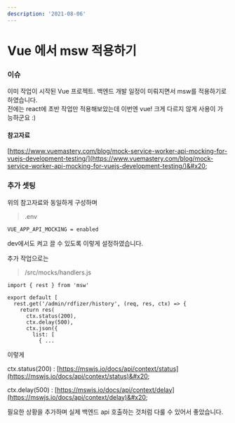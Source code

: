 ```yaml
---
description: '2021-08-06'
---
```


# Vue 에서 msw 적용하기

### 이슈&#x20;

이미 작업이 시작된 Vue 프로젝트. 백엔드 개발 일정이 미뤄지면서 msw를 적용하기로 하였습니다. \
전에는 react에 초반 작업만 적용해보았는데 이번엔 vue! 크게 다르지 않게 사용이 가능하군요 :)

#### 참고자료&#x20;

[https://www.vuemastery.com/blog/mock-service-worker-api-mocking-for-vuejs-development-testing/](https://www.vuemastery.com/blog/mock-service-worker-api-mocking-for-vuejs-development-testing/)&#x20;



### 추가 셋팅&#x20;

위의 참고자료와 동일하게 구성하며&#x20;

> .env

```
VUE_APP_API_MOCKING = enabled
```

dev에서도 켜고 끌 수 있도록 이렇게 설정하였습니다.&#x20;



추가 작업으로는&#x20;

> /src/mocks/handlers.js&#x20;

```
import { rest } from 'msw'

export default [
  rest.get('/admin/rdfizer/history', (req, res, ctx) => {
    return res(
      ctx.status(200),
      ctx.delay(500),
      ctx.json({
        list: [
          { ...
```

이렇게&#x20;

ctx.status(200) : [https://mswjs.io/docs/api/context/status](https://mswjs.io/docs/api/context/status)&#x20;

ctx.delay(500) : [https://mswjs.io/docs/api/context/delay](https://mswjs.io/docs/api/context/delay)&#x20;

필요한 상황을 추가하며 실제 백엔드 api 호출하는 것처럼 다룰 수 있어서 좋았습니다.&#x20;

